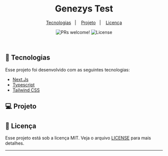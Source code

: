 <h1 align="center" width="220px">
    Genezys Test
</h1>

<p align="center">
  <a href="#rocket-tecnologias">Tecnologias</a>&nbsp;&nbsp;&nbsp;|&nbsp;&nbsp;&nbsp;
  <a href="#-projeto">Projeto</a>&nbsp;&nbsp;&nbsp;|&nbsp;&nbsp;&nbsp;
  <a href="#memo-licença">Licença</a>
</p>

<p align="center">
 <img src="https://img.shields.io/static/v1?label=PRs&message=welcome&color=7159c1&labelColor=000000" alt="PRs welcome!" />

  <img alt="License" src="https://img.shields.io/static/v1?label=license&message=MIT&color=7159c1&labelColor=000000">
</p>

<br>

## 🚀 Tecnologias

Esse projeto foi desenvolvido com as seguintes tecnologias:

- [Next.Js](https://nextjs.org)
- [Typescript](https://www.typescriptlang.org)
- [Tailwind CSS](https://tailwindcss.com)

## 💻 Projeto

## :memo: Licença

Esse projeto está sob a licença MIT. Veja o arquivo [LICENSE](LICENSE) para mais detalhes.

---
